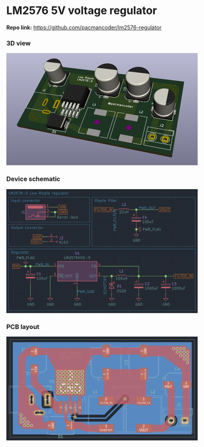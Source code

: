 # LM2576 5V voltage regulator  
**Repo link:** https://github.com/pacmancoder/lm2576-regulator


### 3D view  
<img src="../img/lm2576/3d.png" alt="3D view image" width="1024"/>


### Device schematic
<img src="../img/lm2576/circuit.png" alt="Device schematic image" width="1024"/>


### PCB layout
<img src="../img/lm2576/pcb.png" alt="PCB layout image" width="1024"/>

